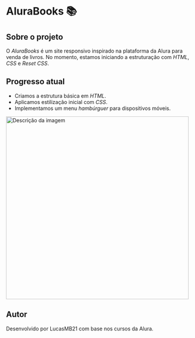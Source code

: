 # AluraBooks 📚

## Sobre o projeto
O _AluraBooks_ é um site responsivo inspirado na plataforma da Alura para venda de livros. No momento, estamos iniciando a estruturação com _HTML_, _CSS_ e _Reset CSS_.

## Progresso atual
- Criamos a estrutura básica em _HTML_.
- Aplicamos estilização inicial com _CSS_.
- Implementamos um menu _hambúrguer_ para dispositivos móveis.

<img src="https://github.com/user-attachments/assets/f5b5c440-41d5-4ce7-8301-08f7569b3bd4" alt="Descrição da imagem" width="500">

## Autor
Desenvolvido por LucasMB21 com base nos cursos da Alura.
